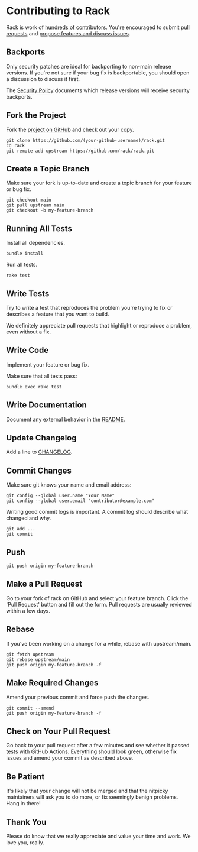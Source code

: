 # Contributing to Rack

Rack is work of [hundreds of
contributors](https://github.com/rack/rack/graphs/contributors). You're
encouraged to submit [pull requests](https://github.com/rack/rack/pulls) and
[propose features and discuss issues](https://github.com/rack/rack/issues).

## Backports

Only security patches are ideal for backporting to non-main release versions. If
you're not sure if your bug fix is backportable, you should open a discussion to
discuss it first.

The [Security Policy] documents which release versions will receive security
backports.

## Fork the Project

Fork the [project on GitHub](https://github.com/rack/rack) and check out your
copy.

```
git clone https://github.com/(your-github-username)/rack.git
cd rack
git remote add upstream https://github.com/rack/rack.git
```

## Create a Topic Branch

Make sure your fork is up-to-date and create a topic branch for your feature or
bug fix.

```
git checkout main
git pull upstream main
git checkout -b my-feature-branch
```

## Running All Tests

Install all dependencies.

```
bundle install
```

Run all tests.

```
rake test
```

## Write Tests

Try to write a test that reproduces the problem you're trying to fix or
describes a feature that you want to build.

We definitely appreciate pull requests that highlight or reproduce a problem,
even without a fix.

## Write Code

Implement your feature or bug fix.

Make sure that all tests pass:

```
bundle exec rake test
```

## Write Documentation

Document any external behavior in the [README](README.md).

## Update Changelog

Add a line to [CHANGELOG](CHANGELOG.md).

## Commit Changes

Make sure git knows your name and email address:

```
git config --global user.name "Your Name"
git config --global user.email "contributor@example.com"
```

Writing good commit logs is important. A commit log should describe what changed
and why.

```
git add ...
git commit
```

## Push

```
git push origin my-feature-branch
```

## Make a Pull Request

Go to your fork of rack on GitHub and select your feature branch. Click the
'Pull Request' button and fill out the form. Pull requests are usually
reviewed within a few days.

## Rebase

If you've been working on a change for a while, rebase with upstream/main.

```
git fetch upstream
git rebase upstream/main
git push origin my-feature-branch -f
```

## Make Required Changes

Amend your previous commit and force push the changes.

```
git commit --amend
git push origin my-feature-branch -f
```

## Check on Your Pull Request

Go back to your pull request after a few minutes and see whether it passed
tests with GitHub Actions. Everything should look green, otherwise fix issues and
amend your commit as described above.

## Be Patient

It's likely that your change will not be merged and that the nitpicky
maintainers will ask you to do more, or fix seemingly benign problems. Hang in
there!

## Thank You

Please do know that we really appreciate and value your time and work. We love
you, really.

[Security Policy]: SECURITY.md
